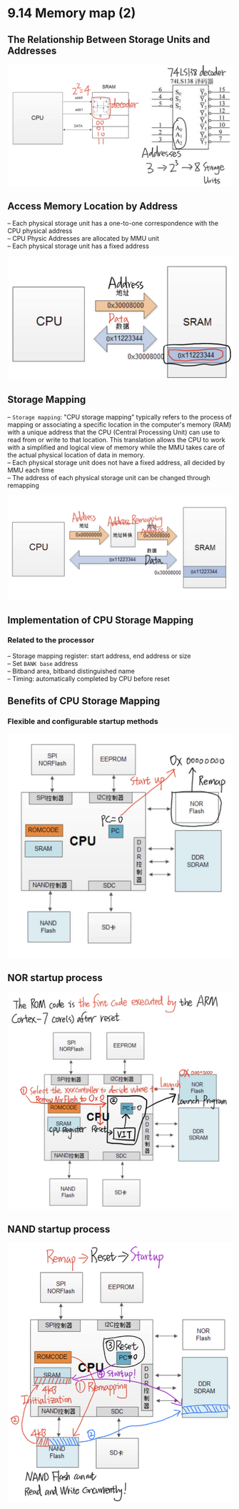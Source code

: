# 9.14 Memory map (2)



## The Relationship Between Storage Units and Addresses

![01](https://github.com/knightsummon/02-Computer-underlying-programming-and-system-optimization/blob/main/09%20CPU%20and%20Operating%20System/9.14%20Memory%20map%20(2).assets/01.jpg)

## Access Memory Location by Address

– Each physical storage unit has a one-to-one correspondence with the CPU physical address  
– CPU Physic Addresses are allocated by MMU unit  
– Each physical storage unit has a fixed address  

![02](https://github.com/knightsummon/02-Computer-underlying-programming-and-system-optimization/blob/main/09%20CPU%20and%20Operating%20System/9.14%20Memory%20map%20(2).assets/02.jpg)

## Storage Mapping

– `Storage mapping`: "CPU storage mapping" typically refers to the process of mapping or associating a specific location in the computer's memory (RAM) with a unique address that the CPU (Central Processing Unit) can use to read from or write to that location. This translation allows the CPU to work with a simplified and logical view of memory while the MMU takes care of the actual physical location of data in memory.  
– Each physical storage unit does not have a fixed address, all decided by MMU each time  
– The address of each physical storage unit can be changed through remapping  

![03](https://github.com/knightsummon/02-Computer-underlying-programming-and-system-optimization/blob/main/09%20CPU%20and%20Operating%20System/9.14%20Memory%20map%20(2).assets/03.jpg)

## Implementation of CPU Storage Mapping

### Related to the processor

– Storage mapping register: start address, end address or size  
– Set `BANK base` address  
– Bitband area, bitband distinguished name  
– Timing: automatically completed by CPU before reset  

## Benefits of CPU Storage Mapping

### Flexible and configurable startup methods

![04](https://github.com/knightsummon/02-Computer-underlying-programming-and-system-optimization/blob/main/09%20CPU%20and%20Operating%20System/9.14%20Memory%20map%20(2).assets/04.jpg)

## NOR startup process

![05](https://github.com/knightsummon/02-Computer-underlying-programming-and-system-optimization/blob/main/09%20CPU%20and%20Operating%20System/9.14%20Memory%20map%20(2).assets/05.jpg)

## NAND startup process

![06](https://github.com/knightsummon/02-Computer-underlying-programming-and-system-optimization/blob/main/09%20CPU%20and%20Operating%20System/9.14%20Memory%20map%20(2).assets/06.jpg)
